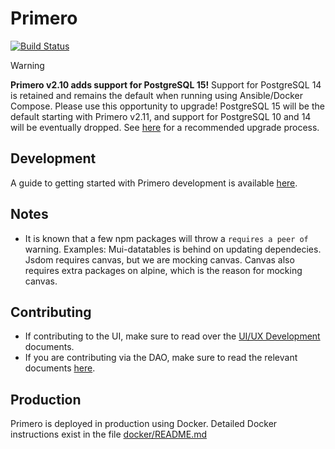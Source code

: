 <!-- Copyright (c) 2014 - 2023 UNICEF. All rights reserved. -->

Primero
========
[![Build Status](https://github.com/primeroIMS/primero/actions/workflows/app.yml/badge.svg?branch=main)](https://github.com/primeroIMS/primero/actions)


> [!WARNING]
> **Primero v2.10 adds support for PostgreSQL 15!**
> Support for PostgreSQL 14 is retained and remains the default when running using Ansible/Docker Compose. Please use this opportunity to upgrade! PostgreSQL 15 will be the default starting with Primero v2.11, and support for PostgreSQL 10 and 14 will be eventually dropped. See [here](doc/postgres_upgrade.md) for a recommended upgrade process.

## Development

A guide to getting started with Primero development is available [here](doc/getting_started_development.md).

## Notes

- It is known that a few npm packages will throw a `requires a peer of` warning. Examples: Mui-datatables is behind on updating dependecies. Jsdom requires canvas, but we are mocking canvas. Canvas also requires extra packages on alpine, which is the reason for mocking canvas.

## Contributing
- If contributing to the UI, make sure to read over the [UI/UX Development](doc/ui_ux.md) documents.
- If you are contributing via the DAO, make sure to read the relevant documents [here](doc/dao/Index.md).

## Production

Primero is deployed in production using Docker. Detailed Docker instructions exist in the file [docker/README.md](docker/README.md)

